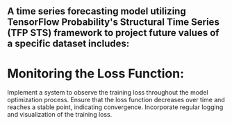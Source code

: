 ## A time series forecasting model utilizing TensorFlow Probability's Structural Time Series (TFP STS) framework to project future values of a specific dataset includes:
# Monitoring the Loss Function:
Implement a system to observe the training loss throughout the model optimization process.
Ensure that the loss function decreases over time and reaches a stable point, indicating convergence.
Incorporate regular logging and visualization of the training loss.
